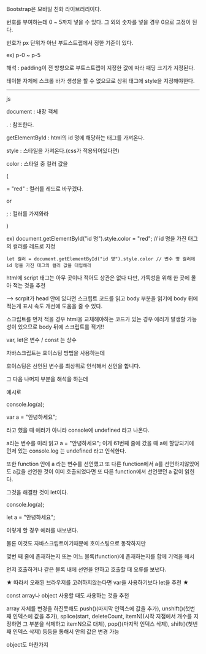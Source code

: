 Bootstrap은 모바일 친화 라이브러리이다.

번호를 부여하는데 0 ~ 5까지 넣을 수 있다. 그 외의 숫자를 넣을 경우 0으로 고정이 된다.

번호가 px 단위가 아닌 부트스트랩에서 정한 기준이 있다.

ex) p-0 ~ p-5
 
해석 : padding이 전 방향으로 부트스트랩이 지정한 값에 따라 패딩 크기가 지정된다.

테이블 자체에 스크롤 바가 생성을 할 수 없으므로 상위 태그에 style을 지정해야한다.

---------------------------------------------------------------------------------

js

document : 내장 객체

. : 참조한다.

getElementById : html의 id 명에 해당하는 태그를 가져온다.

style : 스타일을 가져온다.(css가 적용되어있다면)

color : 스타일 중 컬러 값을

(

= "red" : 컬러를 레드로 바꾸겠다.

or

; : 컬러를 가져와라

)

ex) document.getElementById("id 명").style.color = "red"; // id 명을 가진 태그의 컬러를 레드로 지정

    let 컬러 = document.getElementById("id 명").style.color // 변수 명 컬러에 id 명을 가진 태그의 컬러 값을 대입해라

html에 script 태그는 아무 곳이나 적어도 상관은 없다 다만, 가독성을 위해 한 곳에 몰아 적는 것을 추천

--> scrpit가 head 안에 있다면 스크립트 코드를 읽고 body 부분을 읽기에
body 뒤에 적는게 표시 속도 개선에 도움을 줄 수 있다.

스크립트를 먼저 적을 경우 html을 교체해야하는 코드가 있는 경우 에러가 발생할 가능성이 있으므로 body 뒤에 스크립트를 적기!!


var, let은 변수 / const 는 상수

자바스크립트는 호이스팅 방법을 사용하는데

호이스팅은 선언된 변수를 최상위로 인식해서 선언을 합니다.

그 다음 나머지 부분을 해석을 하는데 

예시로 

console.log(a);

var a = "안녕하세요";

라고 했을 때 에러가 아니라 console에 undefined 라고 나온다.

a라는 변수를 미리 읽고 a = "안녕하세요"; 이게 61번째 줄에 갔을 때 a에 할당되기에 먼저 있는 console.log 는  undefined 라고 인식한다.

또한 function 안에 a 라는 변수를 선언했고 또 다른 function에서 a를 선언하지않았어도 a값을 선언한 것이 이미 호출되었다면 또 다른 function에서 선언했던 a 값이 읽힌다.

그것을 해결한 것이 let이다.

console.log(a);

let a = "안녕하세요";

이렇게 할 경우 에러를 내보낸다.

물론 이것도 자바스크립트이기때문에 호이스팅으로 동작하지만

몇번 째 줄에 존재하는지 또는 어느 블록(function)에 존재하는지를 함께 기억을 해서

먼저 호출하거나 같은 블록 내에 선언을 안하고 호출할 때 오류를 보낸다.

★ 따라서 오래된 브라우저를 고려하지않는다면 var을 사용하기보다 let을 추천 ★

const array나 object 사용할 때도 사용하는 것을 추천

array 자체를 변경을 하진못해도 
    push()(마지막 인덱스에 값을 추가), 
    unshift()(첫번째 인덱스에 값을 추가), 
    splice(start, deleteCount, itemN)(시작 지점에서 개수를 지정하면 그 부분을 삭제하고 itemN으로 대체), 
    pop()(마지막 인덱스 삭제), 
    shift()(첫번째 인덱스 삭제)
    등등을 통해서 안의 값은 변경 가능

object도 마찬가지